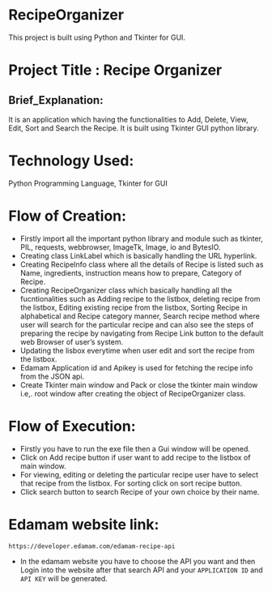 # RecipeOrganizer
This project is built using Python and Tkinter for GUI.
# Project Title :  Recipe Organizer
## Brief_Explanation: 
It is an application which having the functionalities to Add, Delete, View, Edit, Sort and Search the Recipe. It is built using Tkinter GUI python library. 
# Technology Used:
Python Programming Language, Tkinter for GUI
# Flow of Creation:
* Firstly import all the important python library and module such as tkinter, PIL, requests, webbrowser, ImageTk, Image, io and BytesIO.
* Creating class LinkLabel which is basically handling the URL hyperlink.
* Creating RecipeInfo class where all the details of Recipe is listed such as Name, ingredients, instruction means how to prepare, Category of Recipe.
* Creating RecipeOrganizer class which basically handling all the fucntionalities such as Adding recipe to the listbox, deleting recipe from the listbox, Editing existing recipe from the listbox, Sorting Recipe in alphabetical and Recipe category manner, Search recipe method where user will search for the particular recipe and can also see the steps of preparing the recipe by navigating from Recipe Link button to the default web Browser of user’s system.
* Updating the lisbox everytime when user edit and sort the recipe from the listbox.
* Edamam Application id and Apikey is used for fetching the recipe info from the JSON api.
* Create Tkinter main window and Pack or close the tkinter main window i.e,. root window after creating the object of RecipeOrganizer class.
# Flow of Execution:
* Firstly you have to run the exe file then a Gui window will be opened.
* Click on Add recipe button if user want to add recipe to the listbox of main window.
* For viewing, editing or deleting the particular recipe user have to select that recipe from the listbox. For sorting click on sort recipe button.
* Click search button to search Recipe of your own choice by their name.

# Edamam website link: 
`https://developer.edamam.com/edamam-recipe-api`
* In the edamam website you have to choose the API you want and then Login into the website after that search API and your
  `APPLICATION ID` and `API KEY` will be generated.
